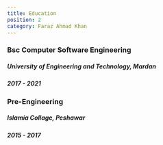 ```yaml
---
title: Education
position: 2
category: Faraz Ahmad Khan
---
```


### Bsc Computer Software Engineering
##### University of Engineering and Technology, Mardan
##### 2017 - 2021 

### Pre-Engineering
##### Islamia Collage, Peshawar
##### 2015 - 2017 


 

